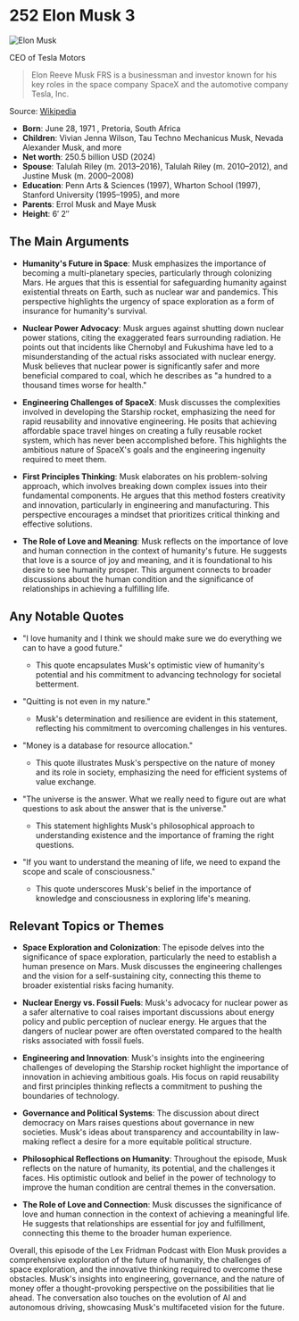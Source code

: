 # 252 Elon Musk 3


![Elon Musk](https://encrypted-tbn0.gstatic.com/images?q=tbn:ANd9GcSghoXV0WQCfXdwmN7wELm9Vg_ddAqoBus9Jek2uw&s=0)

CEO of Tesla Motors

> Elon Reeve Musk FRS is a businessman and investor known for his key roles in the space company SpaceX and the automotive company Tesla, Inc.

Source: [Wikipedia](https://en.wikipedia.org/wiki/Elon_Musk)

- **Born**: June 28, 1971 , Pretoria, South Africa
- **Children**: Vivian Jenna Wilson, Tau Techno Mechanicus Musk, Nevada Alexander Musk, and more
- **Net worth**: 250.5 billion USD (2024)
- **Spouse**: Talulah Riley (m. 2013–2016), Talulah Riley (m. 2010–2012), and Justine Musk (m. 2000–2008)
- **Education**: Penn Arts & Sciences (1997), Wharton School (1997), Stanford University (1995–1995), and more
- **Parents**: Errol Musk and Maye Musk
- **Height**: 6′ 2″


## The Main Arguments

- **Humanity's Future in Space**: Musk emphasizes the importance of becoming a multi-planetary species, particularly through colonizing Mars. He argues that this is essential for safeguarding humanity against existential threats on Earth, such as nuclear war and pandemics. This perspective highlights the urgency of space exploration as a form of insurance for humanity's survival.

- **Nuclear Power Advocacy**: Musk argues against shutting down nuclear power stations, citing the exaggerated fears surrounding radiation. He points out that incidents like Chernobyl and Fukushima have led to a misunderstanding of the actual risks associated with nuclear energy. Musk believes that nuclear power is significantly safer and more beneficial compared to coal, which he describes as "a hundred to a thousand times worse for health."

- **Engineering Challenges of SpaceX**: Musk discusses the complexities involved in developing the Starship rocket, emphasizing the need for rapid reusability and innovative engineering. He posits that achieving affordable space travel hinges on creating a fully reusable rocket system, which has never been accomplished before. This highlights the ambitious nature of SpaceX's goals and the engineering ingenuity required to meet them.

- **First Principles Thinking**: Musk elaborates on his problem-solving approach, which involves breaking down complex issues into their fundamental components. He argues that this method fosters creativity and innovation, particularly in engineering and manufacturing. This perspective encourages a mindset that prioritizes critical thinking and effective solutions.

- **The Role of Love and Meaning**: Musk reflects on the importance of love and human connection in the context of humanity's future. He suggests that love is a source of joy and meaning, and it is foundational to his desire to see humanity prosper. This argument connects to broader discussions about the human condition and the significance of relationships in achieving a fulfilling life.

## Any Notable Quotes

- "I love humanity and I think we should make sure we do everything we can to have a good future."
  - This quote encapsulates Musk's optimistic view of humanity's potential and his commitment to advancing technology for societal betterment.

- "Quitting is not even in my nature."
  - Musk's determination and resilience are evident in this statement, reflecting his commitment to overcoming challenges in his ventures.

- "Money is a database for resource allocation."
  - This quote illustrates Musk's perspective on the nature of money and its role in society, emphasizing the need for efficient systems of value exchange.

- "The universe is the answer. What we really need to figure out are what questions to ask about the answer that is the universe."
  - This statement highlights Musk's philosophical approach to understanding existence and the importance of framing the right questions.

- "If you want to understand the meaning of life, we need to expand the scope and scale of consciousness."
  - This quote underscores Musk's belief in the importance of knowledge and consciousness in exploring life's meaning.

## Relevant Topics or Themes

- **Space Exploration and Colonization**: The episode delves into the significance of space exploration, particularly the need to establish a human presence on Mars. Musk discusses the engineering challenges and the vision for a self-sustaining city, connecting this theme to broader existential risks facing humanity.

- **Nuclear Energy vs. Fossil Fuels**: Musk's advocacy for nuclear power as a safer alternative to coal raises important discussions about energy policy and public perception of nuclear energy. He argues that the dangers of nuclear power are often overstated compared to the health risks associated with fossil fuels.

- **Engineering and Innovation**: Musk's insights into the engineering challenges of developing the Starship rocket highlight the importance of innovation in achieving ambitious goals. His focus on rapid reusability and first principles thinking reflects a commitment to pushing the boundaries of technology.

- **Governance and Political Systems**: The discussion about direct democracy on Mars raises questions about governance in new societies. Musk's ideas about transparency and accountability in law-making reflect a desire for a more equitable political structure.

- **Philosophical Reflections on Humanity**: Throughout the episode, Musk reflects on the nature of humanity, its potential, and the challenges it faces. His optimistic outlook and belief in the power of technology to improve the human condition are central themes in the conversation.

- **The Role of Love and Connection**: Musk discusses the significance of love and human connection in the context of achieving a meaningful life. He suggests that relationships are essential for joy and fulfillment, connecting this theme to the broader human experience.

Overall, this episode of the Lex Fridman Podcast with Elon Musk provides a comprehensive exploration of the future of humanity, the challenges of space exploration, and the innovative thinking required to overcome these obstacles. Musk's insights into engineering, governance, and the nature of money offer a thought-provoking perspective on the possibilities that lie ahead. The conversation also touches on the evolution of AI and autonomous driving, showcasing Musk's multifaceted vision for the future.